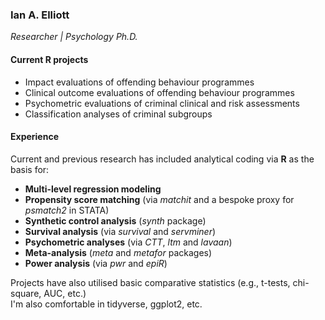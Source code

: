 ### Ian A. Elliott  
*Researcher | Psychology Ph.D.*  

#### Current R projects<br>
- Impact evaluations of offending behaviour programmes  
- Clinical outcome evaluations of offending behaviour programmes  
- Psychometric evaluations of criminal clinical and risk assessments  
- Classification analyses of criminal subgroups  

#### Experience<br>
Current and previous research has included analytical coding via **R** as the basis for:  
- **Multi-level regression modeling**  
- **Propensity score matching** (via *matchit* and a bespoke proxy for *psmatch2* in STATA)  
- **Synthetic control analysis**  (*synth* package)  
- **Survival analysis** (via *survival* and *servminer*)
- **Psychometric analyses** (via *CTT*, *ltm* and *lavaan*)  
- **Meta-analysis** (*meta* and *metafor* packages)  
- **Power analysis** (via *pwr* and *epiR*)  

Projects have also utilised basic comparative statistics (e.g., t-tests, chi-square, AUC, etc.)  
I'm also comfortable in tidyverse, ggplot2, etc.  
